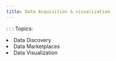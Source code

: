 ```yaml
---
title: Data Acquisition & visualization
---
```


: 
  : 
: Topics:
 <li>Data Discovery</li>
 <li>Data Marketplaces</li>
 <li>Data Visualization</li>


